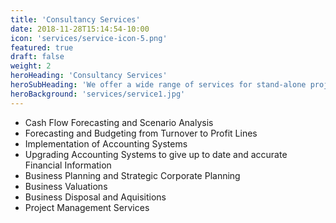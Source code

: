 ```yaml
---
title: 'Consultancy Services'
date: 2018-11-28T15:14:54-10:00
icon: 'services/service-icon-5.png'
featured: true
draft: false
weight: 2
heroHeading: 'Consultancy Services'
heroSubHeading: 'We offer a wide range of services for stand-alone projects or consultancy services.'
heroBackground: 'services/service1.jpg'
---
```


- Cash Flow Forecasting and Scenario Analysis
- Forecasting and Budgeting from Turnover to Profit Lines
- Implementation of Accounting Systems
- Upgrading Accounting Systems to give up to date and accurate Financial Information
- Business Planning and Strategic Corporate Planning
- Business Valuations
- Business Disposal and Aquisitions
- Project Management Services
